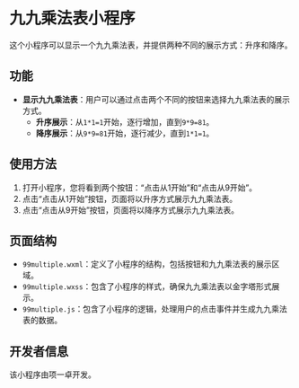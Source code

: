 # 九九乘法表小程序

这个小程序可以显示一个九九乘法表，并提供两种不同的展示方式：升序和降序。

## 功能

- **显示九九乘法表**：用户可以通过点击两个不同的按钮来选择九九乘法表的展示方式。
  - **升序展示**：从`1*1=1`开始，逐行增加，直到`9*9=81`。
  - **降序展示**：从`9*9=81`开始，逐行减少，直到`1*1=1`。

## 使用方法

1. 打开小程序，您将看到两个按钮：“点击从1开始”和“点击从9开始”。
2. 点击“点击从1开始”按钮，页面将以升序方式展示九九乘法表。
3. 点击“点击从9开始”按钮，页面将以降序方式展示九九乘法表。

## 页面结构

- `99multiple.wxml`：定义了小程序的结构，包括按钮和九九乘法表的展示区域。
- `99multiple.wxss`：包含了小程序的样式，确保九九乘法表以金字塔形式展示。
- `99multiple.js`：包含了小程序的逻辑，处理用户的点击事件并生成九九乘法表的数据。

## 开发者信息

该小程序由项一卓开发。

